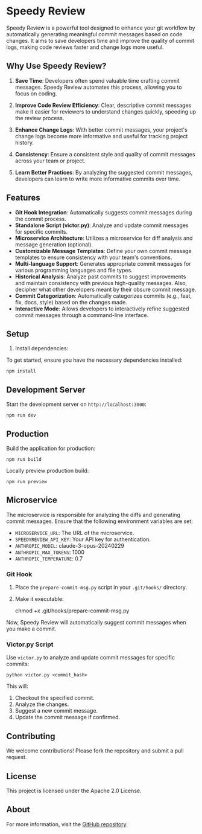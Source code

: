 # Speedy Review

Speedy Review is a powerful tool designed to enhance your git workflow by automatically generating meaningful commit messages based on code changes. It aims to save developers time and improve the quality of commit logs, making code reviews faster and change logs more useful.

## Why Use Speedy Review?

1. **Save Time**: Developers often spend valuable time crafting commit messages. Speedy Review automates this process, allowing you to focus on coding.

2. **Improve Code Review Efficiency**: Clear, descriptive commit messages make it easier for reviewers to understand changes quickly, speeding up the review process.

3. **Enhance Change Logs**: With better commit messages, your project's change logs become more informative and useful for tracking project history.

4. **Consistency**: Ensure a consistent style and quality of commit messages across your team or project.

5. **Learn Better Practices**: By analyzing the suggested commit messages, developers can learn to write more informative commits over time.

## Features

- **Git Hook Integration**: Automatically suggests commit messages during the commit process.
- **Standalone Script (victor.py)**: Analyze and update commit messages for specific commits.
- **Microservice Architecture**: Utilizes a microservice for diff analysis and message generation (optional).
- **Customizable Message Templates**: Define your own commit message templates to ensure consistency with your team's conventions.
- **Multi-language Support**: Generates appropriate commit messages for various programming languages and file types.
- **Historical Analysis**: Analyze past commits to suggest improvements and maintain consistency with previous high-quality messages. Also, decipher what other developers meant by their obsure commit message.
- **Commit Categorization**: Automatically categorizes commits (e.g., feat, fix, docs, style) based on the changes made.
- **Interactive Mode**: Allows developers to interactively refine suggested commit messages through a command-line interface.

## Setup

1. Install dependencies:

To get started, ensure you have the necessary dependencies installed:

    npm install

## Development Server

Start the development server on `http://localhost:3000`:

    npm run dev

## Production

Build the application for production:

    npm run build

Locally preview production build:

    npm run preview

## Microservice

The microservice is responsible for analyzing the diffs and generating commit messages. Ensure that the following environment variables are set:

- `MICROSERVICE_URL`: The URL of the microservice.
- `SPEEDYREVIEW_API_KEY`: Your API key for authentication.
- `ANTHROPIC_MODEL`: claude-3-opus-20240229
- `ANTHROPIC_MAX_TOKENS`: 1000
- `ANTHROPIC_TEMPERATURE`: 0.7

### Git Hook

1. Place the `prepare-commit-msg.py` script in your `.git/hooks/` directory.
2. Make it executable:

   chmod +x .git/hooks/prepare-commit-msg.py

Now, Speedy Review will automatically suggest commit messages when you make a commit.

### Victor.py Script

Use `victor.py` to analyze and update commit messages for specific commits:

    python victor.py <commit_hash>

This will:

1. Checkout the specified commit.
2. Analyze the changes.
3. Suggest a new commit message.
4. Update the commit message if confirmed.

## Contributing

We welcome contributions! Please fork the repository and submit a pull request.

## License

This project is licensed under the Apache 2.0 License.

## About

For more information, visit the [GitHub repository](https://github.com/tompscanlan/speedy-review).

